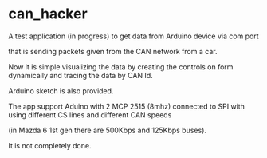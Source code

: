 # can_hacker

A test application (in progress) to get data from Arduino device via com port 

that is sending packets given from the CAN network from a car. 

Now it is simple visualizing the data by creating the controls on form dynamically and tracing the data by CAN Id. 

Arduino sketch is also provided. 

The app support Aduino with 2 MCP 2515 (8mhz) connected to SPI with using different CS lines and different CAN speeds

(in Mazda 6 1st gen there are 500Kbps and 125Kbps buses).

It is not completely done. 

